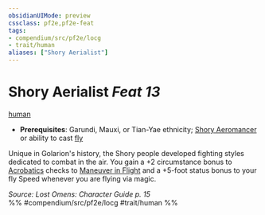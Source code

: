 ```yaml
---
obsidianUIMode: preview
cssclass: pf2e,pf2e-feat
tags:
- compendium/src/pf2e/locg
- trait/human
aliases: ["Shory Aerialist"]
---
```

# Shory Aerialist  *Feat 13*  
[human](human.md "Human Ancestry & Heritage Trait")  

- **Prerequisites**: Garundi, Mauxi, or Tian-Yae ethnicity; [Shory Aeromancer](shory-aeromancer-locg.md) or ability to cast [fly](Reference/Compendium/Spells/fly.md)

Unique in Golarion's history, the Shory people developed fighting styles dedicated to combat in the air. You gain a +2 circumstance bonus to [Acrobatics](skills.md#Acrobatics) checks to [Maneuver in Flight](maneuver-in-flight.md) and a +5-foot status bonus to your fly Speed whenever you are flying via magic.

*Source: Lost Omens: Character Guide p. 15*  
%% #compendium/src/pf2e/locg #trait/human %%